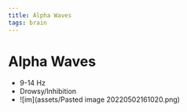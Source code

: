 ```yaml
---
title: Alpha Waves
tags: brain
---
```


# Alpha Waves
- 9-14 Hz
- Drowsy/Inhibition
- ![im](assets/Pasted image 20220502161020.png)












